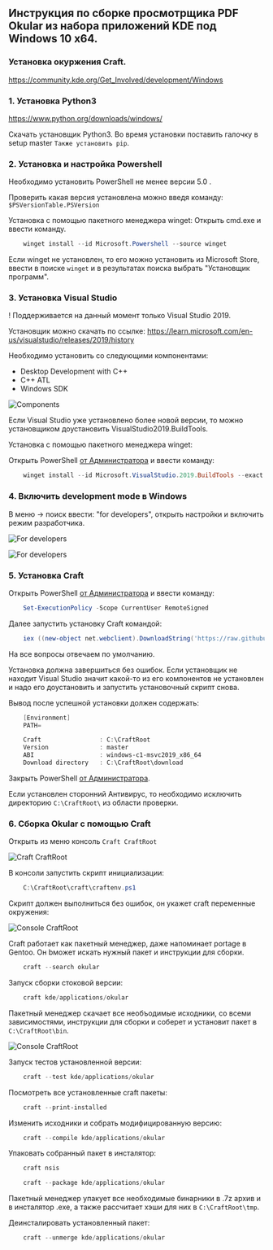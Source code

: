 ## Инструкция по сборке просмотрщика PDF Okular из набора приложений KDE под Windows 10 x64.

### Установка окуржения Craft. 

<https://community.kde.org/Get_Involved/development/Windows>

### 1. Установка Python3

<https://www.python.org/downloads/windows/>

Скачать установщик Python3. Во время установки поставить галочку в setup master `Также установить pip`.

### 2. Установка и настройка Powershell

Необходимо установить PowerShell не менее версии 5.0 .

Проверить какая версия установлена можно введя команду: `$PSVersionTable.PSVersion`

Установка с помощью пакетного менеджера winget:
Открыть cmd.exe и ввести команду.

```powershell
    winget install --id Microsoft.Powershell --source winget
```

Если winget не установлен, то его можно установить из Microsoft Store, ввести в поиске `winget` и в результатах поиска выбрать "Установщик программ".


### 3. Установка Visual Studio

! Поддерживается на данный момент только Visual Studio 2019.

Установщик можно скачать по ссылке: <https://learn.microsoft.com/en-us/visualstudio/releases/2019/history>

Необходимо установить со следующими компонентами:  

- Desktop Development with C++
- C++ ATL
- Windows SDK

![Components](https://community.kde.org/images.community/thumb/e/ee/Kdeconnect_win01.jpeg/800px-Kdeconnect_win01.jpeg?20190130212626)


Если Visual Studio уже установлено более новой версии, то можно установщиком доустановить VisualStudio2019.BuildTools.

Установка с помощью пакетного менеджера winget:

Открыть PowerShell <u>от Администратора</u> и ввести команду:

```powershell
    winget install --id Microsoft.VisualStudio.2019.BuildTools --exact --override "--includeRecommended --includeRecommendedForThisScenario --add Microsoft.VisualStudio.Workload.NativeDesktop --add Microsoft.VisualStudio.Workload.ManagedDesktop --add Microsoft.VisualStudio.Component.VC.ATL --add Microsoft.VisualStudio.Component.Windows10SDK.19041"
```

### 4. Включить development mode в Windows

В меню -> поиск ввести: "for developers", открыть настройки и включить режим разработчика.

![For developers](./img/for_developers.png)

![For developers](./img/devmod.png)

### 5. Установка Craft


Открыть PowerShell <u>от Администратора</u> и ввести команду:


```powershell
    Set-ExecutionPolicy -Scope CurrentUser RemoteSigned
```

Далее запустить установку Craft командой:

```powershell
    iex ((new-object net.webclient).DownloadString('https://raw.githubusercontent.com/KDE/craft/master/setup/install_craft.ps1'))
```

На все вопросы отвечаем по умолчанию.

Установка должна завершиться без ошибок. Если установщик не находит Visual Studio значит какой-то из его компонентов не установлен и надо его доустановить и запустить установочный скрипт снова.

Вывод после успешной установки должен содержать:  

```powershell
    [Environment]
    PATH=

    Craft                : C:\CraftRoot
    Version              : master
    ABI                  : windows-c1-msvc2019_x86_64
    Download directory   : C:\CraftRoot\download

```

Закрыть PowerShell <u>от Администратора</u>.

Если установлен сторонний Антивирус, то необходимо исключить директорию `C:\CraftRoot\` из области проверки.


### 6. Сборка Okular с помощью Craft

Открыть из меню консоль `Craft CraftRoot`

![Craft CraftRoot](./img/menu_craft_craftroot.png)

В консоли запустить скрипт инициализации:

```powershell
    C:\CraftRoot\craft\craftenv.ps1

```

Скрипт должен выполниться без ошибок, он укажет craft переменные окружения:

![Console CraftRoot](./img/console_craftroot.png)

Craft работает как пакетный менеджер, даже напоминает portage в Gentoo. Он bможет искать нужный пакет и инструкции для сборки.


```powershell
    craft --search okular

```

Запуск сборки стоковой версии:

```powershell
    craft kde/applications/okular

```


Пакетный менеджер скачает все необъодимые исходники, со всеми зависимостями, инструкции для сборки и соберет и установит пакет в `C:\CraftRoot\bin`.

![Console CraftRoot](./img/installed_bin.png)

Запуск тестов установленной версии:


```powershell
    craft --test kde/applications/okular

```

Посмотреть все установленные craft пакеты:


```powershell
    craft --print-installed

```

Изменить исходники и собрать модифицированную версию:


```powershell
    craft --compile kde/applications/okular

```

Упаковать собранный пакет в инсталятор:

```powershell
    craft nsis

```

```powershell
    craft --package kde/applications/okular

```

Пакетный менеджер упакует все необходимые бинарники в .7z архив и в инсталятор .exe, а также рассчитает хэши для них в `C:\CraftRoot\tmp`.


Деинсталировать установленный пакет:



```powershell
    craft --unmerge kde/applications/okular

```



